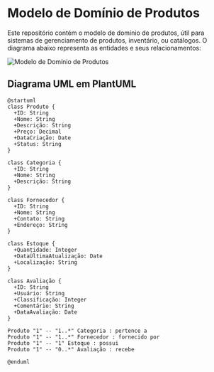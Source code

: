# Modelo de Domínio de Produtos

Este repositório contém o modelo de domínio de produtos, útil para sistemas de gerenciamento de produtos, inventário, ou catálogos. O diagrama abaixo representa as entidades e seus relacionamentos:

![Modelo de Domínio de Produtos](https://www.planttext.com/api/plantuml/png/dP9DJiCm48NtEOML9L4hs6RLAYqI4a955GSmzhIob7ZAUCm2n4NO8HOzI2x694qhDuKDAsl-FhzvzYom9evDdPbQXw1MX3OoglTCgOcpfLepER_jeWTi88qN40ovTjz-OvfU4RHxoIp0k4RNVQTcNP7JGw-4qANNh3c6q-n7DcYefBv5wV-lYXFf5ic30OlKeuepL3525HLwKPGkKoozXM6VCNiP65yY73G-HktPMMq5UET5Fj1nyVQpPZ5Ypb7NxctimJsQD3s-PFugrKFnDpEUGco_o9tvNtM3RkFCaPdegMHZpnSZdSpafa6TY3Z-XlmcLvE97DFfLPwyJwbsG0pUWD9_D2TFKAfD7pYBQeTqEP2VJ1KmXX3THSzr3qrjAHK9_ncoR0RUoa_-0G00)

## Diagrama UML em PlantUML

```plantuml
@startuml
class Produto {
  +ID: String
  +Nome: String
  +Descrição: String
  +Preço: Decimal
  +DataCriação: Date
  +Status: String
}

class Categoria {
  +ID: String
  +Nome: String
  +Descrição: String
}

class Fornecedor {
  +ID: String
  +Nome: String
  +Contato: String
  +Endereço: String
}

class Estoque {
  +Quantidade: Integer
  +DataÚltimaAtualização: Date
  +Localização: String
}

class Avaliação {
  +ID: String
  +Usuário: String
  +Classificação: Integer
  +Comentário: String
  +DataAvaliação: Date
}

Produto "1" -- "1..*" Categoria : pertence a
Produto "1" -- "1..*" Fornecedor : fornecido por
Produto "1" -- "1" Estoque : possui
Produto "1" -- "0..*" Avaliação : recebe

@enduml
